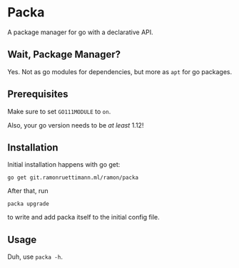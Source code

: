 # Packa

A package manager for go with a declarative API.

## Wait, Package Manager?

Yes. Not as go modules for dependencies, but more as `apt`
for go packages.

## Prerequisites

Make sure to set `GO111MODULE` to `on`.

Also, your go version needs to be _at least_ 1.12!

## Installation

Initial installation happens with go get:

```
go get git.ramonruettimann.ml/ramon/packa
```

After that, run

```
packa upgrade
```

to write and add packa itself to the initial config file.




## Usage

Duh, use `packa -h`.
